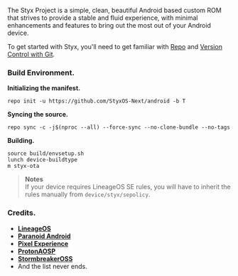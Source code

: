 

The Styx Project is a simple, clean, beautiful Android based custom ROM that strives to provide a stable and fluid experience, with minimal enhancements and features to bring out the most out of your Android device.

To get started with Styx, you'll need to get
familiar with [Repo](https://source.android.com/source/using-repo.html) and [Version Control with Git](https://source.android.com/source/version-control.html).

### Build Environment.

**Initializing the manifest.**

```
repo init -u https://github.com/StyxOS-Next/android -b T
```

**Syncing the source.**

```
repo sync -c -j$(nproc --all) --force-sync --no-clone-bundle --no-tags
```

**Building.**

```
source build/envsetup.sh
lunch device-buildtype
m styx-ota
```

> **Notes**  
If your device requires LineageOS SE rules, you will have to inherit the rules manually from `device/styx/sepolicy`.

### Credits.
 * [**LineageOS**](https://github.com/LineageOS)
 * [**Paranoid Android**](https://github.com/AOSPA)
 * [**Pixel Experience**](https://github.com/PixelExperience)
 * [**ProtonAOSP**](https://github.com/ProtonAOSP)
 * [**StormbreakerOSS**](https://github.com/StormbreakerOSS)
 * And the list never ends.

